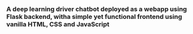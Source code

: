 ### A deep learning driver chatbot deployed as a webapp using Flask backend, witha simple yet functional frontend using vanilla HTML, CSS and JavaScript
